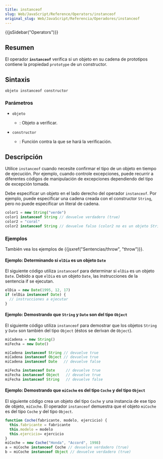```yaml
---
title: instanceof
slug: Web/JavaScript/Reference/Operators/instanceof
original_slug: Web/JavaScript/Referencia/Operadores/instanceof
---
```


{{jsSidebar("Operators")}}

## Resumen

El operador **`instanceof`** verifica si un objeto en su cadena de prototipos contiene la propiedad `prototype` de un constructor.

## Sintaxis

```
objeto instanceof constructor
```

### Parámetros

- `objeto`
  - : Objeto a verificar.

- `constructor`
  - : Función contra la que se hará la verificación.

## Descripción

Utilice `instanceof` cuando necesite confirmar el tipo de un objeto en tiempo de ejecución. Por ejemplo, cuando controle excepciones, puede recurrir a diferentes códigos de manipulación de excepciones dependiendo del tipo de excepción tomada.

Debe especificar un objeto en el lado derecho del operador `instanceof`. Por ejemplo, puede especificar una cadena creada con el constructor `String`, pero no puede especificar un literal de cadena.

```js
color1 = new String("verde")
color1 instanceof String // devuelve verdadero (true)
color2 = "coral"
color2 instanceof String // devuelve falso (color2 no es un objeto String)
```

### Ejemplos

También vea los ejemplos de {{jsxref("Sentencias/throw", "throw")}}.

#### Ejemplo: Determinando si `elDia` es un objeto `Date`

El siguiente código utiliza `instanceof` para determinar si `elDia` es un objeto `Date`. Debido a que `elDia` es un objeto `Date`, las instrucciones de la sentencia if se ejecutan.

```js
elDia = new Date(1995, 12, 17)
if (elDia instanceof Date) {
  // instrucciones a ejecutar
}
```

#### Ejemplo: Demostrando que `String` y `Date` son del tipo `Object`

El siguiente código utiliza `instanceof` para demostrar que los objetos `String` y `Date` son también del tipo `Object` (éstos se derivan de `Object`).

```js
miCadena = new String()
miFecha = new Date()

miCadena instanceof String // devuelve true
miCadena instanceof Object // devuelve true
miCadena instanceof Date   // devuelve false

miFecha instanceof Date     // devuelve true
miFecha instanceof Object   // devuelve true
miFecha instanceof String   // devuelve false
```

#### Ejemplo: Demostrando que `miCoche` es del tipo `Coche` y del tipo `Object`

El siguiente código crea un objeto del tipo `Coche` y una instancia de ese tipo de objeto, `miCoche`. El operador `instanceof` demuestra que el objeto `miCoche` es del tipo `Coche` y del tipo `Object`.

```js
function Coche(fabricante, modelo, ejercicio) {
  this.fabricante = fabricante
  this.modelo = modelo
  this.ejercicio= ejercicio
}
miCoche = new Coche("Honda", "Accord", 1998)
a = miCoche instanceof Coche // devuelve verdadero (true)
b = miCoche instanceof Object // devuelve verdadero (true)
```
